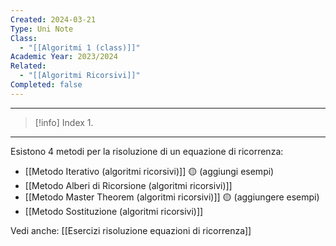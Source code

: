 ```yaml
---
Created: 2024-03-21
Type: Uni Note
Class:
  - "[[Algoritmi 1 (class)]]"
Academic Year: 2023/2024
Related:
  - "[[Algoritmi Ricorsivi]]"
Completed: false
---
```

---

>[!info] Index
>1. 

---

Esistono 4 metodi per la risoluzione di un equazione di ricorrenza:
- [[Metodo Iterativo (algoritmi ricorsivi)]] 🟡 (aggiungi esempi)
- [[Metodo Alberi di Ricorsione (algoritmi ricorsivi)]]
- [[Metodo Master Theorem (algoritmi ricorsivi)]] 🟡 (aggiungere esempi)
- [[Metodo Sostituzione (algoritmi ricorsivi)]]

Vedi anche: [[Esercizi risoluzione equazioni di ricorrenza]]
